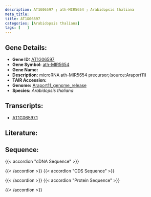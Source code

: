 ```yaml
---
description: AT1G06597 ; ath-MIR5654 ; Arabidopsis thaliana
meta_title:
title: AT1G06597
categories: [Arabidopsis thaliana]
tags: [   ]
---
```


## Gene Details:
- **Gene ID:** [AT1G06597](https://www.arabidopsis.org/locus?name=AT1G06597)
- **Gene Symbol:** <u>ath-MIR5654</u>
- **Gene Name:** 
- **Description:**   microRNA ath-MIR5654 precursor;(source:Araport11)
- **TAIR Accession:** 
- **Genome:** [Araport11_genome_release](https://www.arabidopsis.org/download/list?dir=Genes%2FAraport11_genome_release)
- **Species:** *Arabidopsis thaliana*

## Transcripts:
   -  [AT1G06597.1](https://www.arabidopsis.org/gene?name=AT1G06597.1)
## Literature:
## Sequence:
{{< accordion "cDNA Sequence" >}}

{{< /accordion >}}
{{< accordion "CDS Sequence" >}}

{{< /accordion >}}
{{< accordion "Protein Sequence" >}}

{{< /accordion >}}
